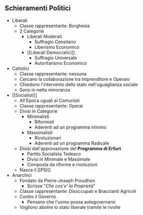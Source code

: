 ## Schieramenti Politici
- Liberali
	- Classe rappresentante: Borghesia
	- 2 Categorie
		- Liberali Moderati
			- Suffragio Censitario
			- Liberismo Economico
		- [[Liberali Democratici]]
			- Suffragio Universale
			- Autoritarismo Economico
- Cattolici
	- Classe rappresentante: nessuna
	- Cercano la collaborazione tra Imprenditore e Operaio
	- Chiedono l'intervento dello stato nell'uguaglianza sociale
	- Sono in netta minoranza
- [[Socialisti]]
	- All'Epoca uguali ai Comunisti
	- Classe rappresentante: Operai
	- Divisi in Categorie
		- Minimalisti
			- Riformisti
			- Aderenti ad un programma minimo
		- Massimalisti
			- Rivoluzionari
			- Aderenti ad un programma Radicale
	- Divisi dall'approvazione del **Programma di Erfurt**
		- Partito Socialista Tedesco
		- Divisi in Minimale e Massimale
		- Composta da riforme e rivoluzioni
	- Nasce il [[PSI]]
- Anarchici
	- Fondato da Pierre-Joseph Proudhon
		- Scrisse "*Che cos'e' la Proprietà*"
	- Classe rappresentante: Disoccupati e Braccianti Agricoli
	- Contro il Governo
		- Pensano che l'uomo possa autogovernarsi
	- Vogliono abolire lo stato liberale tramite le rivolte